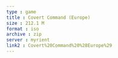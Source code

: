 ```yaml
---
type : game
title : Covert Command (Europe)
size : 212.1 M
format : iso
archive : zip
server : myrient
link2 : Covert%20Command%20%28Europe%29
---
```

